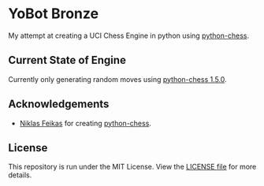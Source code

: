 # YoBot Bronze

My attempt at creating a UCI Chess Engine in python using [python-chess](https://github.com/niklasf/python-chess).

## Current State of Engine

Currently only generating random moves using [python-chess 1.5.0](https://pypi.org/project/chess/).

## Acknowledgements

- [Niklas Feikas](https://github.com/niklasf) for creating [python-chess](https://github.com/niklasf/python-chess).

## License

This repository is run under the MIT License. View the [LICENSE file](https://github.com/TheYoBots/YoBot_Bronze/blob/master/LICENSE) for more details.